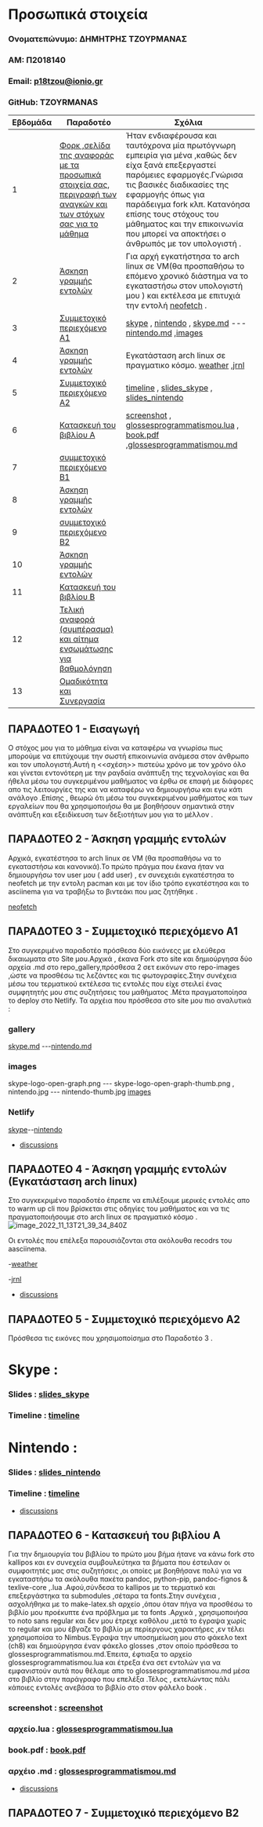 # Προσωπικά στοιχεία

### Ονοματεπώνυμο: ΔΗΜΗΤΡΗΣ ΤΖΟΥΡΜΑΝΑΣ 

### ΑΜ: Π2018140 

### Email: p18tzou@ionio.gr 

### GitHub: TZOYRMANAS <br>



| Εβδομάδα | Παραδοτέο | Σχόλια |
| --- | --- | --- |
| 1 | [Φορκ ,σελίδα της αναφοράς με τα προσωπικά στοιχεία σας,  περιγραφή των αναγκών και των στόχων σας για το μάθημα](#παραδοτεο-1---εισαγωγή) | Ήταν ενδιαφέρουσα  και ταυτόχρονα  μία πρωτόγνωρη εμπειρία για μένα ,καθώς δεν είχα ξανά επεξεργαστεί παρόμειες εφαρμογές.Γνώρισα τις βασικές διαδικασίες της εφαρμογής όπως για παράδειγμα fork κλπ. Κατανόησα επίσης τους στόχους του μάθηματος  και την επικοινωνία που μπορεί να αποκτήσει ο άνθρωπός με τον υπολογιστή .| 
| 2 | [Άσκηση γραμμής εντολών](#παραδοτεο-2---περιγραφή-εγκατάστασης-arch-linux) |Για αρχή εγκατήστησα το arch linux σε VM(θα προσπαθήσω το επόμενο χρονικό διάστημα να το εγκαταστήσω στον υπολογιστή μου ) και εκτέλεσα με επιτυχιά την εντολή [neofetch](https://asciinema.org/~p18tzou) .   |
| 3 | [Συμμετοχικό περιεχόμενο Α1](#παραδοτεο-3---post-installation-arch-linux) |<a href="https://p18tzou.netlify.app/gallery/social-media-skype/">skype</a> , <a href="https://p18tzou.netlify.app/gallery/nintendo/">nintendo</a> , <a href="https://github.com/TZOYRMANAS/_gallery/blob/master/social-media-skype.md">skype.md</a> ---<a href="https://github.com/TZOYRMANAS/_gallery/blob/master/nintendo.md">nintendo.md</a> ,<a href="https://github.com/Millennials-2/images/compare/master...TZOYRMANAS:images:master?short_path=12029b0#diff-12029b02586c56f1e5dd0b57aafdea8dad62abcbc96d708205e0881dd71b5fda">images</a> |
| 4 | [Άσκηση γραμμής εντολών](#παραδοτεο-4---συμμετοχικό-περιεχόμενο-α1) | Εγκατάσταση arch linux σε πραγματικο κόσμο. <a href="https://asciinema.org/a/DC9uTGuO14D3AryaXY0wiOkyr">weather</a> ,<a href="https://asciinema.org/a/Pl2NBtaZYKYxUYJRcZ7WTiSW0">jrnl</a>|
| 5 | [Συμμετοχικό περιεχόμενο Α2](#παραδοτεο-5---warm-up-άσκηση-γραμμής-εντολών-1) |<a href="https://p18tzou.netlify.app/timeline/socialmedia/">timeline</a> , <a href="https://p18tzou.netlify.app/slides/socialmedia/">slides_skype</a> , <a href="https://p18tzou.netlify.app/slides/videogames/">slides_nintendo</a>|
| 6 | [Κατασκευή του βιβλίου Α](#παραδοτεο-6---συμμετοχικό-περιεχόμενο-α2) | <a href="https://github.com/TZOYRMANAS/kallipos/commit/48cdac884df0d2aafbaaff0c1b6a28ace2869c6c">screenshot</a> , <a href="https://github.com/TZOYRMANAS/kallipos/blob/master/glossesprogrammatismou.lua">glossesprogrammatismou.lua</a> , <a href="https://github.com/TZOYRMANAS/kallipos/blob/master/book/book.pdf">book.pdf</a> ,<a href="https://github.com/TZOYRMANAS/kallipos/blob/master/glosses/glossesprogrammatismou.md">glossesprogrammatismou.md</a>|
| 7 | [συμμετοχικό περιεχόμενο B1](#παραδοτεο-7---warm-up-άσκηση-γραμμής-εντολών-2) | |
| 8 | [Άσκηση γραμμής εντολών](#παραδοτεο-8---συμμετοχικό-περιεχόμενο-b1) |  |
| 9 | [συμμετοχικό περιεχόμενο B2](#παραδοτεο-9---πρώτη-άσκηση-γραμμής-εντολών) |  |
| 10 | [Άσκηση γραμμής εντολών](#παραδοτεο-10---συμμετοχικό-περιεχόμενο-b2) |  |
| 11 | [Κατασκευή του βιβλίου Β](#παραδοτεο-11---δεύτερη-άσκηση-γραμμής-εντολών) | |
| 12 | [Τελική αναφορά (συμπέρασμα) και αίτημα ενσωμάτωσης για βαθμολόγηση](#παραδοτεο-12---συμπέρασμα) | |
| 13 | [Ομαδικότητα και Συνεργασία](#ομαδικότητα-και-συνεργασία) | |



## ΠΑΡΑΔΟΤΕΟ 1 - Εισαγωγή

Ο στόχος μου για το μάθημα είναι να καταφέρω να γνωρίσω πως μπορούμε να επιτύχουμε την σωστή επικοινωνία ανάμεσα στον άνθρωπο και τον υπολογιστή.Αυτή η <<σχέση>> πιστεύω  χρόνο με τον χρόνο όλο και γίνεται εντονότερη με την ραγδαία ανάπτυξη της τεχνολογίας και θα ήθελα μέσω του συγκεριμένου μαθήματος να έρθω σε επαφή με διάφορες απο τις λειτουργίες της και να καταφέρω να δημιουργήσω και εγω κάτι ανάλογο .Επίσης , θεωρώ ότι μέσω του συγκεκριμένου μαθήματος και των εργαλείων που θα χρησιμοποιήσω θα με βοηθήσουν σημαντικά στην ανάπτυξη και εξειδίκευση  των δεξιοτήτων μου για το μέλλον .


## ΠΑΡΑΔΟΤΕΟ 2 - Άσκηση γραμμής εντολών 
Αρχικά, εγκατέστησα το arch linux σε VM (θα προσπαθήσω να το εγκαταστήσω και κανονικά).Το πρώτο πράγμα που έκανα ήταν να δημιουργήσω τον user μου ( add user) ,  εν συνεχειάι  εγκατέστησα το neofetch με την εντολη pacman και με τον ίδιο τρόπο εγκατέστησα και το asciinema για να τραβήξω το βιντεάκι που μας ζητήθηκε .

[neofetch](https://asciinema.org/~p18tzou)

## ΠΑΡΑΔΟΤΕΟ 3 - Συμμετοχικό περιεχόμενο Α1
Στο συγκεριμένο παραδοτέο πρόσθεσα δύο εικόνεςς με ελεύθερα δικαιωματα στο Site μου.Αρχικά , έκανα Fork στο site και δημιούργησα δύo αρχεία .md στο repo_gallery,πρόσθεσα 2 σετ εικόνων στο repo-images ,ώστε να προσθέσω τις λεζάντες και τις φωτογραφίες.Στην συνέχεια μέσω του τερματικού εκτέλεσα τις εντολές που είχε στειλεί ένας συμφητητής μου στις συζητήσεις του μαθήματος .Μέτα πραγματοποίησα το deploy στο Netlify.
Τα αρχέια που πρόσθεσα στο site μου πιο αναλυτικά :
### gallery
<a href="https://github.com/TZOYRMANAS/_gallery/blob/master/social-media-skype.md">skype.md</a> ---<a href="https://github.com/TZOYRMANAS/_gallery/blob/master/nintendo.md">nintendo.md</a>
### images
skype-logo-open-graph.png --- skype-logo-open-graph-thumb.png ,
nintendo.jpg --- nintendo-thumb.jpg
<a href="https://github.com/Millennials-2/images/compare/master...TZOYRMANAS:images:master?short_path=12029b0#diff-12029b02586c56f1e5dd0b57aafdea8dad62abcbc96d708205e0881dd71b5fda">images</a>

### Netlify 
<a href="https://p18tzou.netlify.app/gallery/social-media-skype/">skype</a>--<a href="https://p18tzou.netlify.app/gallery/nintendo/">nintendo</a>


- <a href="https://github.com/courses-ionio/help/discussions/1648">discussions</a>

## ΠΑΡΑΔΟΤΕΟ 4 - Άσκηση γραμμής εντολών (Εγκατάσταση arch linux)
Στο συγκεκριμένο παραδοτέο έπρεπε να επιλέξουμε μερικές εντολές απο το warm up cli που βρίσκεται στις οδηγίες του μαθήματος και να τις πραγματοποιήσουμε στο arch linux σε πραγματικό κόσμο .
![image_2022_11_13T21_39_34_840Z](https://user-images.githubusercontent.com/79106646/201758940-bf0606a6-c2f2-4d80-b48c-e932d6c1e086.png)

Οι εντολές που επέλεξα παρουσιάζονται στα ακόλουθα recodrs του  aasciinema.

-<a href="https://asciinema.org/a/DC9uTGuO14D3AryaXY0wiOkyr">weather</a> 

-<a href="https://asciinema.org/a/Pl2NBtaZYKYxUYJRcZ7WTiSW0">jrnl</a>


- <a href="https://github.com/courses-ionio/help/discussions/1649">discussions</a>


## ΠΑΡΑΔΟΤΕΟ 5 - Συμμετοχικό περιεχόμενο Α2
Πρόσθεσα τις εικόνες που χρησιμοποίσημα στο Παραδοτέο 3 .
# Skype :
### Slides : <a href="https://p18tzou.netlify.app/slides/socialmedia/">slides_skype</a>
### Timeline : <a href="https://p18tzou.netlify.app/timeline/socialmedia/">timeline</a>
# Nintendo :
### Slides : <a href="https://p18tzou.netlify.app/slides/videogames/">slides_nintendo</a>

### Timeline : <a href="https://p18tzou.netlify.app/timeline/socialmedia/">timeline</a>

- <a href="https://github.com/courses-ionio/help/discussions/1650">discussions</a>


## ΠΑΡΑΔΟΤΕΟ 6 - Κατασκευή του βιβλίου Α

Για την δημιουργία του βιβλίου το πρώτο μου βήμα ήτανε να κάνω fork στο kallipos και εν συνεχεία συμβουλεύτηκα τα βήματα που έστειλαν οι συμφοιτητές μας στις συζητήσεις ,οι οποίες με βοηθήσανε πολύ για να εγκαταστήσω τα ακόλουθα πακέτα pandoc, python-pip, pandoc-fignos & texlive-core ,.lua .Αφού,σύνδεσα το kallipos με το τερματικό και επεξεργάστηκα τα submodules ,σέταρα τα fonts.Στην συνέχεια , ασχολήθηκα με το make-latex.sh αρχείο ,όπου όταν πήγα να προσθέσω το βιβλίο μου προέκυπτε ένα πρόβλημα με τα fonts .Αρχικά , χρησιμοποιήσα το noto sans regular και δεν μου έτρεχε καθόλου ,μετά το έγραψα χωρίς το regular και μου έβγαζε το βιβλίο με περίεργους χαρακτήρες ,εν τέλει χρησιμοποίσα το Nimbus.Έγραψα την υποσημείωση μου στο φάκελο text (ch8) και δημιούργησα έναν φάκελο  glosses ,στον οποίο πρόσθεσα το glossesprogrammatismou.md.Έπειτα, έφτιαξα το αρχείο glossesprogrammatismou.lua και έτρεξα ένα σετ εντολών για να εμφανιστούν αυτά που θέλαμε απο το glossesprogrammatismou.md μέσα στο βιβλίο στην παράγραφο που επελέξα .Τέλος , εκτελώντας πάλι κάποιες εντολές ανεβάσα το βιβλίο στο στον φάλελο book .
### screenshot  : <a href="https://github.com/TZOYRMANAS/kallipos/commit/48cdac884df0d2aafbaaff0c1b6a28ace2869c6c">screenshot</a>
### αρχείο.lua : <a href="https://github.com/TZOYRMANAS/kallipos/blob/master/glossesprogrammatismou.lua">glossesprogrammatismou.lua</a>
###  book.pdf : <a href="https://github.com/TZOYRMANAS/kallipos/blob/master/book/book.pdf">book.pdf</a>
###  αρχέιο .md : <a href="https://github.com/TZOYRMANAS/kallipos/blob/master/glosses/glossesprogrammatismou.md">glossesprogrammatismou.md</a>
- <a href="https://github.com/courses-ionio/help/discussions/1676">discussions</a>
## ΠΑΡΑΔΟΤΕΟ 7 - Συμμετοχικό περιεχόμενο Β2

